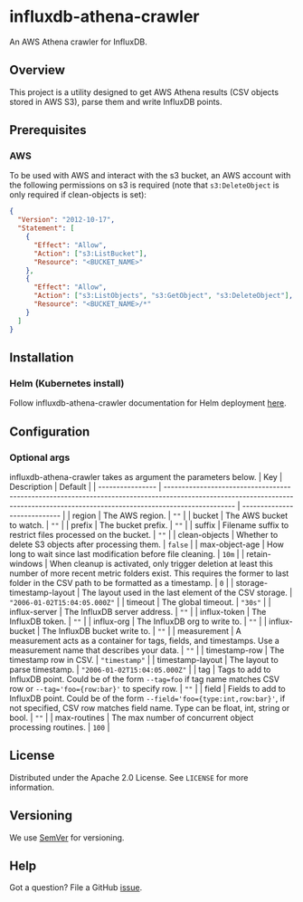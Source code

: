 # influxdb-athena-crawler

An AWS Athena crawler for InfluxDB.

## Overview

This project is a utility designed to get AWS Athena results (CSV objects stored in AWS S3), parse them and write InfluxDB points.

## Prerequisites

### <a id="Prerequisites_AWS"></a>AWS

To be used with AWS and interact with the s3 bucket, an AWS account with the following permissions on s3 is required (note that `s3:DeleteObject` is only required if clean-objects is set):

```json
{
  "Version": "2012-10-17",
  "Statement": [
    {
      "Effect": "Allow",
      "Action": ["s3:ListBucket"],
      "Resource": "<BUCKET_NAME>"
    },
    {
      "Effect": "Allow",
      "Action": ["s3:ListObjects", "s3:GetObject", "s3:DeleteObject"],
      "Resource": "<BUCKET_NAME>/*"
    }
  ]
}
```

## Installation

### Helm (Kubernetes install)

Follow influxdb-athena-crawler documentation for Helm deployment [here](./helm/influxdb-athena-crawler).

## Configuration

### <a id="Configuration_Optional_args"></a>Optional args

influxdb-athena-crawler takes as argument the parameters below.
| Key | Description | Default |
| ---------------- | ------------------------------------------------------------------------------------------------------------------------------------------------------------------------------- | ---------------------------- |
| region | The AWS region. | `""` |
| bucket | The AWS bucket to watch. | `""` |
| prefix | The bucket prefix. | `""` |
| suffix | Filename suffix to restrict files processed on the bucket. | `""` |
| clean-objects | Whether to delete S3 objects after processing them. | `false` |
| max-object-age | How long to wait since last modification before file cleaning. | `10m` |
| retain-windows | When cleanup is activated, only trigger deletion at least this number of more recent metric folders exist. This requires the former to last folder in the CSV path to be formatted as a timestamp. | `0` |
| storage-timestamp-layout | The layout used in the last element of the CSV storage. | `"2006-01-02T15:04:05.000Z"` |
| timeout | The global timeout. | `"30s"` |
| influx-server | The InfluxDB server address. | `""` |
| influx-token | The InfluxDB token. | `""` |
| influx-org | The InfluxDB org to write to. | `""` |
| influx-bucket | The InfluxDB bucket write to. | `""` |
| measurement | A measurement acts as a container for tags, fields, and timestamps. Use a measurement name that describes your data. | `""` |
| timestamp-row | The timestamp row in CSV. | `"timestamp"` |
| timestamp-layout | The layout to parse timestamp. | `"2006-01-02T15:04:05.000Z"` |
| tag | Tags to add to InfluxDB point. Could be of the form `--tag=foo` if tag name matches CSV row or `--tag='foo={row:bar}'` to specify row. | `""` |
| field | Fields to add to InfluxDB point. Could be of the form `--field='foo={type:int,row:bar}'`, if not specified, CSV row matches field name. Type can be float, int, string or bool. | `""` |
| max-routines | The max number of concurrent object processing routines. | `100` |

## License

Distributed under the Apache 2.0 License. See `LICENSE` for more information.

## Versioning

We use [SemVer](http://semver.org/) for versioning.

## Help

Got a question?
File a GitHub [issue](https://github.com/quortex/influxdb-athena-crawler/issues).
